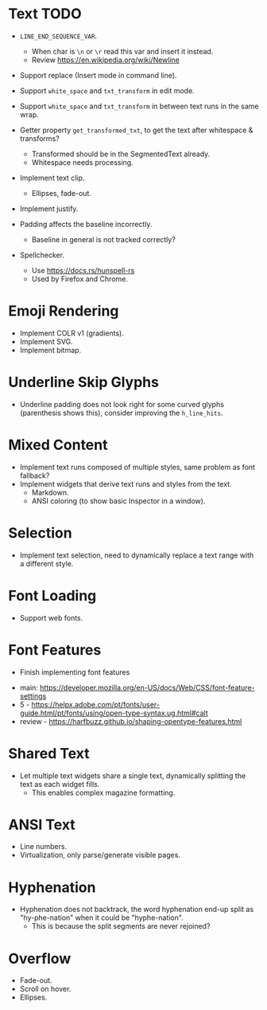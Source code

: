 # Text TODO

* `LINE_END_SEQUENCE_VAR`.
    - When char is `\n` or `\r` read this var and insert it instead. 
    - Review https://en.wikipedia.org/wiki/Newline

* Support replace (Insert mode in command line).

* Support `white_space` and `txt_transform` in edit mode.
* Support `white_space` and `txt_transform` in between text runs in the same wrap.

* Getter property `get_transformed_txt`, to get the text after whitespace & transforms?
    - Transformed should be in the SegmentedText already.
    - Whitespace needs processing.

* Implement text clip.
    - Ellipses, fade-out.

* Implement justify.

* Padding affects the baseline incorrectly.
    - Baseline in general is not tracked correctly?

* Spellchecker.
    - Use https://docs.rs/hunspell-rs
    - Used by Firefox and Chrome.

# Emoji Rendering

* Implement COLR v1 (gradients).
* Implement SVG.
* Implement bitmap.

# Underline Skip Glyphs

* Underline padding does not look right for some curved glyphs (parenthesis shows this), consider improving the `h_line_hits`.

# Mixed Content

* Implement text runs composed of multiple styles, same problem as font fallback?
* Implement widgets that derive text runs and styles from the text.
    - Markdown.
    - ANSI coloring (to show basic Inspector in a window).

# Selection

* Implement text selection, need to dynamically replace a text range with a different style.

# Font Loading

* Support web fonts.

# Font Features

* Finish implementing font features
 - main: https://developer.mozilla.org/en-US/docs/Web/CSS/font-feature-settings
 - 5 - https://helpx.adobe.com/pt/fonts/user-guide.html/pt/fonts/using/open-type-syntax.ug.html#calt
 - review - https://harfbuzz.github.io/shaping-opentype-features.html

# Shared Text

* Let multiple text widgets share a single text, dynamically splitting the text as each widget fills.
    - This enables complex magazine formatting.

# ANSI Text

* Line numbers.
* Virtualization, only parse/generate visible pages.

# Hyphenation

* Hyphenation does not backtrack, the word hyphenation end-up split as "hy-phe-nation" when it could be "hyphe-nation".
    - This is because the split segments are never rejoined?

# Overflow

* Fade-out.
* Scroll on hover.
* Ellipses.